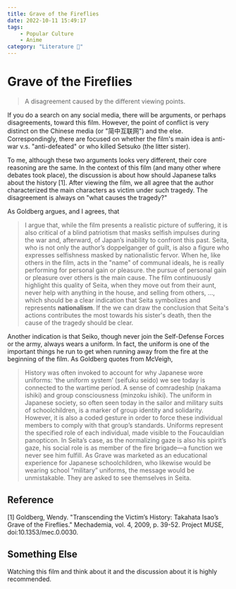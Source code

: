 ```yaml
---
title: Grave of the Fireflies
date: 2022-10-11 15:49:17
tags:
    - Popular Culture
    - Anime
category: "Literature 📖"
---
```


# Grave of the Fireflies

> A disagreement caused by the different viewing points.

If you do a search on any social media,
there will be arguments, or perhaps disagreements, toward this film.
However, the point of conflict is very distinct on the Chinese media (or "简中互联网") and the else.
Correspondingly, there are focused on whether the film's main idea is
anti-war v.s. "anti-defeated" or who killed Setsuko (the litter sister).

To me, although these two arguments looks very different,
their core reasoning are the same.
In the context of this film (and many other where debates took place),
the discussion is about how should Japanese talks about the history [1].
After viewing the film, we all agree that the author characterized the main characters as victim
under such tragedy.
The disagreement is always on "what causes the tragedy?"

As Goldberg argues, and I agrees, that
> I argue that, while the film presents a realistic picture of suffering, it is
> also critical of a blind patriotism that masks selfish impulses during the war
> and, afterward, of Japan’s inability to confront this past. 
> Seita, who is not only the author’s doppelganger of guilt, is also a figure who expresses selfishness
> masked by nationalistic fervor. When he, like others in the film, acts in
> the "name" of communal ideals, he is really performing for personal gain or
> pleasure.
the pursue of personal gain or pleasure over others is the main cause.
The film continuously highlight this quality of Seita,
when they move out from their aunt, never help with anything in the house, and selling from others, ...,
which should be a clear indication that Seita symbolizes and represents **nationalism**.
If the we can draw the conclusion that Seita's actions contributes the most towards his sister's death,
then the cause of the tragedy should be clear.

Another indication is that Seiko, though never join the Self-Defense Forces or the army,
always wears a uniform.
In fact, the uniform is one of the important things he run to get when running away from the fire at the beginning of the film.
As Goldberg quotes from McVeigh,
> History was often invoked to account for why Japanese
> wore uniforms: ‘the uniform system’ (seifuku seido) we see today is connected
> to the wartime period. A sense of comradeship (nakama ishiki) and group consciousness
> (minzoku ishiki).
The uniform in Japanese society,
so often seen today in the sailor and military suits of schoolchildren, is
a marker of group identity and solidarity. However, it is also a coded gesture
in order to force these individual members to comply with that group’s standards.
Uniforms represent the specified role of each individual,
made visible to the Foucauldian panopticon. In Seita’s case, as the normalizing
gaze is also his spirit’s gaze, his social role is as member of the fire brigade—a
function we never see him fulfill. As Grave was marketed as an educational experience
for Japanese schoolchildren, who likewise would be wearing school
“military” uniforms, the message would be unmistakable. They are asked to
see themselves in Seita.

## Reference

[1] Goldberg, Wendy. 
"Transcending the Victim’s History: Takahata Isao’s Grave of the Fireflies." 
Mechademia, vol. 4, 2009, p. 39-52. Project MUSE, doi:10.1353/mec.0.0030.

## Something Else

Watching this film and think about it and the discussion about it is highly recommended.
